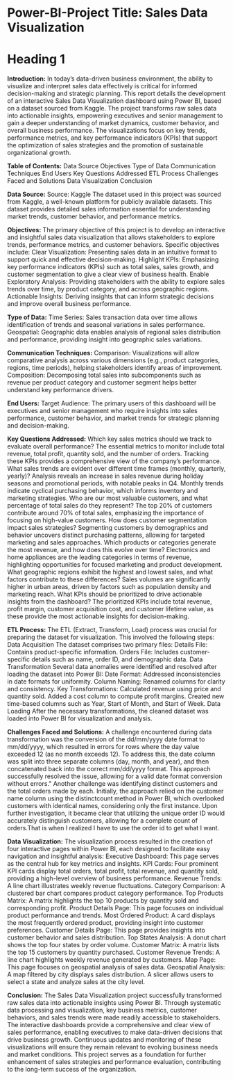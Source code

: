 # Power-BI-Project Title: Sales Data Visualization
# Heading 1
**Introduction:**
In today’s data-driven business environment, the ability to visualize and interpret sales data effectively is critical for informed decision-making and strategic planning. This report details the development of an interactive Sales Data Visualization dashboard using Power BI, based on a dataset sourced from Kaggle. The project transforms raw sales data into actionable insights, empowering executives and senior management to gain a deeper understanding of market dynamics, customer behavior, and overall business performance. The visualizations focus on key trends, performance metrics, and key performance indicators (KPIs) that support the optimization of sales strategies and the promotion of sustainable organizational growth.

**Table of Contents:**
Data Source
Objectives
Type of Data
Communication Techniques
End Users
Key Questions Addressed
ETL Process
Challenges Faced and Solutions
Data Visualization
Conclusion

**Data Source:**
Source: Kaggle
The dataset used in this project was sourced from Kaggle, a well-known platform for publicly available datasets. This dataset provides detailed sales information essential for understanding market trends, customer behavior, and performance metrics.

**Objectives:**
The primary objective of this project is to develop an interactive and insightful sales data visualization that allows stakeholders to explore trends, performance metrics, and customer behaviors. Specific objectives include:
Clear Visualization: Presenting sales data in an intuitive format to support quick and effective decision-making.
Highlight KPIs: Emphasizing key performance indicators (KPIs) such as total sales, sales growth, and customer segmentation to give a clear view of business health.
Enable Exploratory Analysis: Providing stakeholders with the ability to explore sales trends over time, by product category, and across geographic regions.
Actionable Insights: Deriving insights that can inform strategic decisions and improve overall business performance.

**Type of Data:**
Time Series: Sales transaction data over time allows identification of trends and seasonal variations in sales performance.
Geospatial: Geographic data enables analysis of regional sales distribution and performance, providing insight into geographic sales variations.

**Communication Techniques:**
Comparison: Visualizations will allow comparative analysis across various dimensions (e.g., product categories, regions, time periods), helping stakeholders identify areas of improvement.
Composition: Decomposing total sales into subcomponents such as revenue per product category and customer segment helps better understand key performance drivers.

**End Users:**
Target Audience: The primary users of this dashboard will be executives and senior management who require insights into sales performance, customer behavior, and market trends for strategic planning and decision-making.

**Key Questions Addressed:**
Which key sales metrics should we track to evaluate overall performance?
The essential metrics to monitor include total revenue, total profit, quantity sold, and the number of orders. Tracking these KPIs provides a comprehensive view of the company’s performance.
What sales trends are evident over different time frames (monthly, quarterly, yearly)?
Analysis reveals an increase in sales revenue during holiday seasons and promotional periods, with notable peaks in Q4. Monthly trends indicate cyclical purchasing behavior, which informs inventory and marketing strategies.
Who are our most valuable customers, and what percentage of total sales do they represent?
The top 20% of customers contribute around 70% of total sales, emphasizing the importance of focusing on high-value customers.
How does customer segmentation impact sales strategies?
Segmenting customers by demographics and behavior uncovers distinct purchasing patterns, allowing for targeted marketing and sales approaches.
Which products or categories generate the most revenue, and how does this evolve over time?
Electronics and home appliances are the leading categories in terms of revenue, highlighting opportunities for focused marketing and product development.
What geographic regions exhibit the highest and lowest sales, and what factors contribute to these differences?
Sales volumes are significantly higher in urban areas, driven by factors such as population density and marketing reach.
What KPIs should be prioritized to drive actionable insights from the dashboard?
The prioritized KPIs include total revenue, profit margin, customer acquisition cost, and customer lifetime value, as these provide the most actionable insights for decision-making.

**ETL Process:**
The ETL (Extract, Transform, Load) process was crucial for preparing the dataset for visualization. This involved the following steps:
Data Acquisition
The dataset comprises two primary files:
Details File: Contains product-specific information.
Orders File: Includes customer-specific details such as name, order ID, and demographic data.
Data Transformation
Several data anomalies were identified and resolved after loading the dataset into Power BI:
Date Format: Addressed inconsistencies in date formats for uniformity.
Column Naming: Renamed columns for clarity and consistency.
Key Transformations:
Calculated revenue using price and quantity sold.
Added a cost column to compute profit margins.
Created new time-based columns such as Year, Start of Month, and Start of Week.
Data Loading
After the necessary transformations, the cleaned dataset was loaded into Power BI for visualization and analysis.

**Challenges Faced and Solutions:**
A challenge encountered during data transformation was the conversion of the dd/mm/yyyy date format to mm/dd/yyyy, which resulted in errors for rows where the day value exceeded 12 (as no month exceeds 12). To address this, the date column was split into three separate columns (day, month, and year), and then concatenated back into the correct mm/dd/yyyy format. This approach successfully resolved the issue, allowing for a valid date format conversion without errors."
Another challenge was identifying distinct customers and the total orders made by each. Initially, the approach relied on the customer name column using the distinctcount method in Power BI, which overlooked customers with identical names, considering only the first instance. Upon further investigation, it became clear that utilizing the unique order ID would accurately distinguish customers, allowing for a complete count of orders.That is when I realized I have to use the order id to get what I want.

**Data Visualization:**
The visualization process resulted in the creation of four interactive pages within Power BI, each designed to facilitate easy navigation and insightful analysis:
Executive Dashboard:
This page serves as the central hub for key metrics and insights.
KPI Cards: Four prominent KPI cards display total orders, total profit, total revenue, and quantity sold, providing a high-level overview of business performance.
Revenue Trends: A line chart illustrates weekly revenue fluctuations.
Category Comparison: A clustered bar chart compares product category performance.
Top Products Matrix: A matrix highlights the top 10 products by quantity sold and corresponding profit.
Product Details Page:
This page focuses on individual product performance and trends.
Most Ordered Product: A card displays the most frequently ordered product, providing insight into customer preferences.
Customer Details Page:
This page provides insights into customer behavior and sales distribution.
Top States Analysis: A donut chart shows the top four states by order volume.
Customer Matrix: A matrix lists the top 15 customers by quantity purchased.
Customer Revenue Trends: A line chart highlights weekly revenue generated by customers.
Map Page:
This page focuses on geospatial analysis of sales data.
Geospatial Analysis: A map filtered by city displays sales distribution. A slicer allows users to select a state and analyze sales at the city level.

**Conclusion:**
The Sales Data Visualization project successfully transformed raw sales data into actionable insights using Power BI. Through systematic data processing and visualization, key business metrics, customer behaviors, and sales trends were made readily accessible to stakeholders. The interactive dashboards provide a comprehensive and clear view of sales performance, enabling executives to make data-driven decisions that drive business growth.
Continuous updates and monitoring of these visualizations will ensure they remain relevant to evolving business needs and market conditions. This project serves as a foundation for further enhancement of sales strategies and performance evaluation, contributing to the long-term success of the organization.


